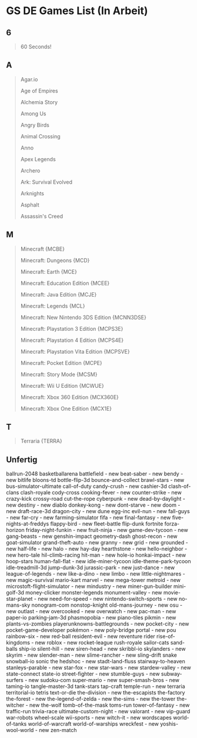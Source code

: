 [c]: <> (
Why are you in the Code?
⠀⢀⣠⣾⠷⠊⠉⠉⠉⠉⠉⠙⠗⠉⠉⠉⠓⠻⠿⢿⣤⡀⠀⠀⠀⠀⠀⠀⠀⠀
⣴⡿⠊⠀⣤⣒⣒⣒⣶⠒⡦⠀⠀⢠⣶⣒⣒⣲⣦⠀⠉⠓⢦⠀⠀⠀⠀⠀⠀⠀
⠟⠀⠀⠀⠉⠉⠉⣉⣉⣩⡥⠤⠤⠤⢤⠬⠥⠬⠥⠤⠤⠤⣴⣇⠀⠀⠀⠀⠀⠀
⠀⠀⣴⡞⣋⣉⣉⣥⠄⡐⠒⠒⠒⢒⣒⡒⠒⠒⠒⠒⠒⠒⠛⣻⡄⠀⠀⠀⠀⠀
⠀⠀⠻⠽⠟⠚⠛⠋⠉⠉⠉⠉⠉⠛⠛⠛⠒⠒⠒⠒⠒⠚⠋⠉⠻⣤⡀⠀⠀⠀
⠀⠀⠀⠀⠀⠀⠀⠀⠀⠀⠀⠀⠀⠀⠀⠀⠀⠀⠀⠀⠀⠀⠀⠀⠀⠹⡷⡀⠀⠀
⠀⠀⠀⠀⠀⠀⠀⠀⠀⠀⠀⢀⣀⣀⣀⣀⣤⢤⠤⠤⣴⠤⠤⢤⡀⠀⠹⡵⠀⠀
⠀⠀⠀⠀⠀⠀⠀⠀⠀⢠⠞⠁⠀⣤⣶⣖⣒⣒⣒⣺⣍⡆⠀⠀⢹⡄⠀⠹⣤⠀
⠀⠀⠀⠀⠀⠀⠀⠀⢠⠏⠀⠀⠀⢀⡤⠴⠒⠈⠉⠉⠉⣿⠀⠀⠈⡇⠀⠀⢳⢖
⠀⠀⠀⠀⠀⠀⠀⠀⣾⠀⠀⠀⠀⢘⣛⣉⣉⣉⣉⣉⣀⣨⣧⡀⠀⣇⠀⠀⠈⣦
⠀⠀⠀⠀⠀⠀⠀⢀⡇⠀⠀⣴⠛⠉⠀⠀⠀⠀⠀⠀⠀⠀⠀⢳⡀⢻⡄⠀⠀⡯
⠀⠀⠀⠀⠀⠀⠀⡾⠀⠀⢀⡏⠀⠀⠀⠀⠀⠀⠀⠀⠀⠀⠀⠈⢧⠈⣧⠀⠀⢳
⠀⠀⠀⠀⠀⠀⢸⠇⠀⢀⡼⠁⠀⠀⠀⠀⠀⠀⠀⠀⠀⠀⠀⠀⢸⡀⠘⡇⠀⢸
⠀⠀⠀⠀⠀⠀⡼⠀⠀⡼⠁⠀⠀⠀⠀⠀⠀⠀⠀⠀⠀⠀⠀⠀⠀⣧⠀⣧⠀⢸
⠀⠀⠀⠀⠀⢠⠇⠀⢰⡇⠀⠀⠀⠀⠀⠀⠀⠀⠀⠀⠀⠀⠀⠀⠀⣿⠀⣟⠀⢸
)
# GS DE Games List (In Arbeit)

## 6
> 60 Seconds!

## A
> Agar.io
>
> Age of Empires
> 
> Alchemia Story
> 
> Among Us
> 
> Angry Birds
> 
> Animal Crossing
> 
> Anno
> 
> Apex Legends
> 
> Archero
> 
> Ark: Survival Evolved
> 
> Arknights
> 
> Asphalt
> 
> Assassin's Creed

## M
> Minecraft
> {MCBE}
> 
> Minecraft: Dungeons
> {MCD}
> 
> Minecraft: Earth
> {MCE}
>
> Minecraft: Education Edition
> {MCEE}
> 
> Minecraft: Java Edition
> {MCJE}
> 
> Minecraft: Legends
> {MCL}
> 
> Minecraft: New Nintendo 3DS Edition
> {MCNN3DSE}
> 
> Minecraft: Playstation 3 Edition
> {MCPS3E}
> 
> Minecraft: Playstation 4 Edition
> {MCPS4E}
> 
> Minecraft: Playstation Vita Edition
> {MCPSVE}
> 
> Minecraft: Pocket Edition
> {MCPE}
> 
> Minecraft: Story Mode
> {MCSM}
> 
> Minecraft: Wii U Edition
> {MCWUE}
>
> Minecraft: Xbox 360 Edition
> {MCX360E}
> 
> Minecraft: Xbox One Edition
> {MCX1E}

## T
> Terraria
> {TERRA}

## Unfertig
ballrun-2048
basketballarena
battlefield - new
beat-saber - new
bendy - new
bitlife
bloons-td
bottle-flip-3d
bounce-and-collect
brawl-stars - new
bus-simulator-ultimate
call-of-duty
candy-crush - new
cashier-3d
clash-of-clans
clash-royale
cody-cross
cooking-fever - new
counter-strike - new
crazy-kick
crossy-road
cut-the-rope
cyberpunk - new
dead-by-daylight - new
destiny - new
diablo
donkey-kong - new
dont-starve - new
doom - new
draft-race-3d
dragon-city - new
dune
egg-inc
evil-nun - new
fall-guys - new
far-cry - new
farming-simulator
fifa - new
final-fantasy - new
five-nights-at-freddys
flappy-bird - new
fleet-battle
flip-dunk
fortnite
forza-horizon
friday-night-funkin - new
fruit-ninja - new
game-dev-tycoon - new
gang-beasts - new
genshin-impact
geometry-dash
ghost-recon - new
goat-simulator
grand-theft-auto - new
granny - new
grid - new
grounded - new
half-life - new
halo - new
hay-day
hearthstone - new
hello-neighbor - new
hero-tale
hil-climb-racing
hit-man - new
hole-io
honkai-impact - new
hoop-stars
human-fall-flat - new
idle-miner-tycoon
idle-theme-park-tycoon
idle-treadmill-3d
jump-dunk-3d
jurassic-park - new
just-dance - new
league-of-legends - new
like-a-dino - new
limbo - new
little-nightmares - new
magic-survival
mario-kart
marvel - new
mega-tower
metroid - new
microstoft-flight-simulator - new
mindustry - new
miner-gun-builder
mini-golf-3d
money-clicker
monster-legends
monument-valley - new
movie-star-planet - new
need-for-speed - new
nintendo-switch-sports - new
no-mans-sky
nonogram-com
nonstop-knight
old-mans-journey - new
osu - new
outlast - new
overcooked - new
overwatch - new
pac-man - new
paper-io
parking-jam-3d
phasmopobia - new
piano-tiles
pikmin - new
plants-vs-zombies
playerunknowns-battlegrounds - new
pocket-city - new
pocket-game-developer
pokémon - new
poly-bridge
portal - new
pou
rainbow-six - new
red-ball
resident-evil - new
reventure
rider
rise-of-kingdoms - new
roblox - new
rocket-league
rush-royale
sailor-cats
sand-balls
ship-io
silent-hill - new
siren-head - new
skribbl-io
skylanders - new
skyrim - new
slender-man - new
slime-rancher - new
sling-drift
snake
snowball-io
sonic the hedshoc - new
stadt-land-fluss
stairway-to-heaven
stanleys-parable - new
star-fox - new
star-wars - new
stardew-valley - new
state-connect
state-io
street-fighter - new
stumble-guys - new
subway-surfers - new
sudoku-com
super-mario - new
super-smash-bros - new
taming-io
tangle-master-3d
tank-stars
tap-craft
temple-run - new
terraria
territorial-io
tetris
text-or-die
the-division - new
the-escapists
the-factory
the-forest - new
the-legend-of-zelda - new
the-sims - new
the-tower
the-witcher - new
the-wolf
tomb-of-the-mask
toms-run
tower-of-fantasy - new
traffic-run
trivia-race
ultimate-custom-night - new
valorant - new
vip-guard
war-robots
wheel-scale
wii-sports - new
witch-it - new
wordscapes
world-of-tanks
world-of-warcraft
world-of-warships
wreckfest - new
yoshis-wool-world - new
zen-match
